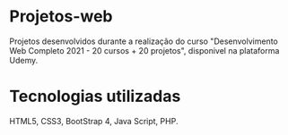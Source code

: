 # Projetos-web

Projetos desenvolvidos durante a realização do curso "Desenvolvimento Web Completo 2021 - 20 cursos + 20 projetos", disponivel na plataforma Udemy.

# Tecnologias utilizadas

HTML5, CSS3, BootStrap 4, Java Script, PHP. 
